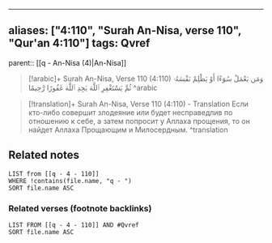 
---
aliases: ["4:110", "Surah An-Nisa, verse 110", "Qur'an 4:110"]
tags: Qvref
---

parent:: [[q - An-Nisa (4)|An-Nisa]]

> [!arabic]+ Surah An-Nisa, Verse 110 (4:110)
> <span class="quran-arabic">وَمَن يَعْمَلْ سُوٓءًا أَوْ يَظْلِمْ نَفْسَهُۥ ثُمَّ يَسْتَغْفِرِ ٱللَّهَ يَجِدِ ٱللَّهَ غَفُورًا رَّحِيمًا</span>
^arabic

> [!translation]+ Surah An-Nisa, Verse 110 (4:110) - Translation
> Если кто-либо совершит злодеяние или будет несправедлив по отношению к себе, а затем попросит у Аллаха прощения, то он найдет Аллаха Прощающим и Милосердным.
^translation



## Related notes
```dataview
LIST from [[q - 4 - 110]]
WHERE !contains(file.name, "q - ")
SORT file.name ASC
```

### Related verses (footnote backlinks)
```dataview
LIST FROM [[q - 4 - 110]] AND #Qvref
SORT file.name ASC
```

